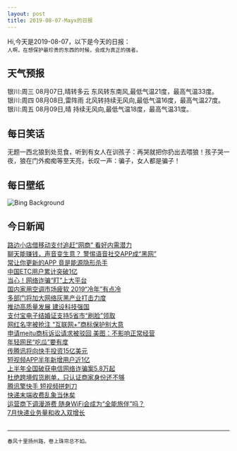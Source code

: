 ```yaml
---
layout: post
title: 2019-08-07-Mayx的日报
---
```


Hi,今天是2019-08-07，以下是今天的日报：<br><small>
人啊，在想保护最珍贵的东西的时候，会成为真正的强者。</small><!--more-->
## 天气预报
银川:周三 08月07日,晴转多云 东风转东南风,最低气温21度，最高气温33度。<br>银川:周四 08月08日,雷阵雨 北风转持续无风向,最低气温16度，最高气温27度。<br>银川:周五 08月09日,晴 持续无风向,最低气温18度，最高气温31度。
## 每日笑话
无题一西北狼到处觅食，听到有女人在训孩子：再哭就把你扔出去喂狼！孩子哭一夜，狼在门外痴痴等至天亮，长叹一声：骗子，女人都是骗子！
## 每日壁纸
![Bing Background](https://cn.bing.com/th?id=OHR.WhiteStorksNest_EN-US4226802291_1920x1080.jpg&rf=LaDigue_1920x1080.jpg&pid=hp "White storks at Los Barruecos Natural Monument, Cáceres, Spain (© Wild Wonders of Europe/Widstrand/Minden Pictures)")
## 今日新闻

[路边小店借移动支付追赶“网商” 看好内需潜力](http://it.people.com.cn/n1/2019/0807/c1009-31281516.html)   
[聊天能赚钱，声音变生意？ 警惕语音社交APP成“黑网”](http://it.people.com.cn/n1/2019/0807/c1009-31280028.html)   
[常让你更新的APP 竟是能源隐形杀手](http://it.people.com.cn/n1/2019/0807/c1009-31280024.html)   
[中国ETC用户累计突破1亿](http://it.people.com.cn/n1/2019/0807/c1009-31280371.html)   
[当心！网络诈骗“盯”上大平台](http://it.people.com.cn/n1/2019/0807/c1009-31280361.html)   
[国内家用空调市场疲软 2019“冷年”有点冷](http://it.people.com.cn/n1/2019/0807/c1009-31280345.html)   
[多部门将加大网络灰黑产业打击力度](http://it.people.com.cn/n1/2019/0807/c1009-31280333.html)   
[推动高质量发展 建设科技强国](http://it.people.com.cn/n1/2019/0807/c1009-31280573.html)   
[支付宝电子结婚证支持5省市“刷脸”领取](http://it.people.com.cn/n1/2019/0807/c1009-31280409.html)   
[网红名字被抢注 “互联网+”商标保护别大意](http://it.people.com.cn/n1/2019/0807/c1009-31280440.html)   
[申请meitu商标诉讼请求被驳回 美图：不影响正常经营](http://it.people.com.cn/n1/2019/0807/c1009-31280404.html)   
[年轻网民“吃瓜”要有度](http://it.people.com.cn/n1/2019/0807/c1009-31280362.html)   
[传腾讯将向快手投资15亿美元](http://it.people.com.cn/n1/2019/0807/c1009-31280353.html)   
[短视频APP半年新增用户近1亿](http://it.people.com.cn/n1/2019/0807/c1009-31280606.html)   
[上半年全国破获电信网络诈骗案5.8万起](http://it.people.com.cn/n1/2019/0807/c1009-31280272.html)   
[杜绝跨境假货刷单，只认证商家身份还不够](http://it.people.com.cn/n1/2019/0807/c1009-31280596.html)   
[腾讯擎快手 短视频拼刺刀](http://it.people.com.cn/n1/2019/0807/c1009-31280192.html)   
[快递末端收费乱象当休矣](http://it.people.com.cn/n1/2019/0807/c1009-31280069.html)   
[运营商下调漫游费 随身WiFi会成为“全能旅伴”吗？](http://it.people.com.cn/n1/2019/0807/c1009-31280575.html)   
[7月快递业务量和收入双增长](http://it.people.com.cn/n1/2019/0807/c1009-31280443.html)   
<br />

***

<small>春风十里扬州路，卷上珠帘总不如。</small>
